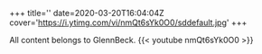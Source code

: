 +++
title=''
date=2020-03-20T16:04:04Z
cover='https://i.ytimg.com/vi/nmQt6sYk0O0/sddefault.jpg'
+++

All content belongs to GlennBeck.
{{< youtube nmQt6sYk0O0 >}}
